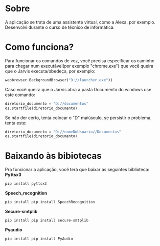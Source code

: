 # Sobre
A aplicação se trata de uma assistente virtual, como a Alexa, por exemplo. Desenvolvi durante o curso de técnico de informática.

# Como funciona?
Para funcionar os comandos de voz, você precisa específicar os caminho para chegar num executável(por exemplo "chrome.exe") que você queira que o Jarvis executa/obedeça, por exemplo:
```python
webbrowser.BackgroundBrowser("D://launcher.exe"))
```
Caso você queira que o Jarvis abra a pasta Documento do windows use este comando:
```python
diretorio_documento = "D://documentos"
os.startfile(diretorio_documento)
```
Se não der certo, tenta colocar o "D" maiúsculo, se persistir o problema, tenta este:
```python
diretorio_documento = "D://nomeDoUsuario//Documentos"
os.startfile(diretorio_documento)
```
# Baixando às bibiotecas
Pra funcionar a aplicação, você terá que baixar as seguintes biblioteca: 
<br> **Pyttsx3** 
```bash
pip install pyttsx3
```
**Speech_recognition** 
```bash
pip install pip install SpeechRecognition
```
**Secure-smtplib** 
```bash
pip install pip install secure-smtplib
```
**Pyaudio** 
```bash
pip install pip install PyAudio
```

